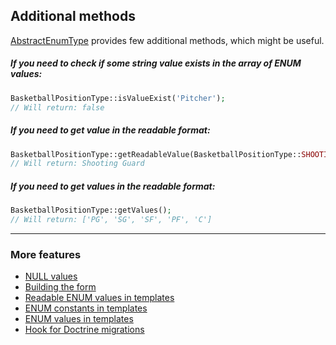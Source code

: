 ## Additional methods

[AbstractEnumType](./../../DBAL/Types/AbstractEnumType.php "AbstractEnumType") provides few additional methods, which might be useful.

##### If you need to check if some string value exists in the array of ENUM values:

```php
BasketballPositionType::isValueExist('Pitcher');
// Will return: false
```

##### If you need to get value in the readable format:

```php
BasketballPositionType::getReadableValue(BasketballPositionType::SHOOTING_GUARD);
// Will return: Shooting Guard
```

##### If you need to get values in the readable format:

```php
BasketballPositionType::getValues();
// Will return: ['PG', 'SG', 'SF', 'PF', 'C']
```

---

### More features

* [NULL values](./null_values.md "NULL values")
* [Building the form](./building_the_form.md "Building the form")
* [Readable ENUM values in templates](./readable_enum_values_in_template.md "Readable ENUM values in templates")
* [ENUM constants in templates](./enum_constants_in_templates.md "ENUM constants in templates")
* [ENUM values in templates](./enum_values_in_templates.md "ENUM values in templates")
* [Hook for Doctrine migrations](./hook_for_doctrine_migrations.md "Hook for Doctrine migrations")
